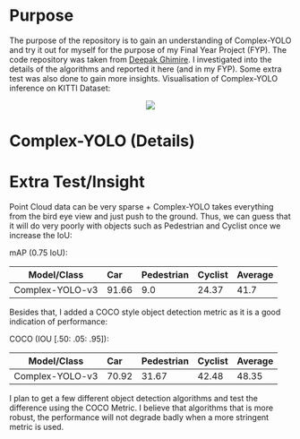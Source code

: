 # Purpose

The purpose of the repository is to gain an understanding of Complex-YOLO and try it out for myself for the purpose of my Final Year Project (FYP). The code repository was taken from [Deepak Ghimire](https://github.com/ghimiredhikura/Complex-YOLOv3). I investigated into the details of the algorithms and reported it here (and in my FYP). Some extra test was also done to gain more insights. Visualisation of Complex-YOLO inference on KITTI Dataset:

<p align="center"><img src="https://github.com/timothylimyl/Complex-YOLO/blob/main/visualization/inference.gif" ></p>


# Complex-YOLO (Details)





# Extra Test/Insight

Point Cloud data can be very sparse + Complex-YOLO takes everything from the bird eye view and just push to the ground. Thus, we can guess that it will do very poorly with objects such as Pedestrian and Cyclist once we increase the IoU:

mAP (0.75 IoU):

| Model/Class             | Car     | Pedestrian | Cyclist | Average |
| ----------------------- |:--------|:-----------|:--------|:--------|
| Complex-YOLO-v3         | 91.66   |    9.0     |  24.37  |  41.7   |


Besides that, I added a COCO style object detection metric as it is a good indication of performance:

COCO (IOU [.50: .05: .95]):

| Model/Class             | Car     | Pedestrian | Cyclist | Average |
| ----------------------- |:--------|:-----------|:--------|:--------|
| Complex-YOLO-v3         |70.92    | 31.67      | 42.48   | 48.35   |


I plan to get a few different object detection algorithms and test the difference using the COCO Metric. I believe that algorithms that is more robust, the performance will not degrade badly when a more stringent metric is used.
